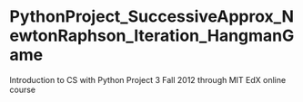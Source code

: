 PythonProject_SuccessiveApprox_NewtonRaphson_Iteration_HangmanGame
==================================================================

Introduction to CS with Python Project 3 Fall 2012 through MIT EdX online course
